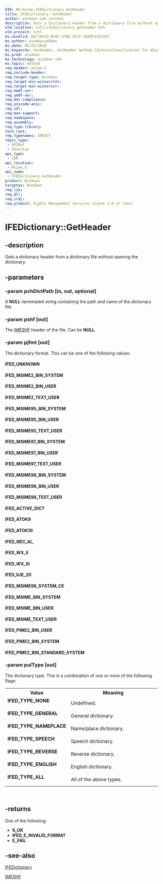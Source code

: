 ```yaml
---
UID: NF:msime.IFEDictionary.GetHeader
title: IFEDictionary::GetHeader
author: windows-sdk-content
description: Gets a dictionary header from a dictionary file without opening the dictionary.
old-location: intl\ifedictionary_getheader.htm
old-project: Intl
ms.assetid: DA710A33-BCBC-47B8-857F-5E6DF142C433
ms.author: windowssdkdev
ms.date: 05/24/2018
ms.keywords: GetHeader, GetHeader method [Internationalization for Windows Applications], GetHeader method [Internationalization for Windows Applications],IFEDictionary interface, IFED_ACTIVE_DICT, IFED_ATOK10, IFED_ATOK9, IFED_MSIME2_BIN_SYSTEM, IFED_MSIME2_BIN_USER, IFED_MSIME2_TEXT_USER, IFED_MSIME95_BIN_SYSTEM, IFED_MSIME95_BIN_USER, IFED_MSIME95_TEXT_USER, IFED_MSIME97_BIN_SYSTEM, IFED_MSIME97_BIN_USER, IFED_MSIME97_TEXT_USER, IFED_MSIME98_BIN_SYSTEM, IFED_MSIME98_BIN_USER, IFED_MSIME98_SYSTEM_CE, IFED_MSIME98_TEST_USER, IFED_MSIME_BIN_SYSTEM, IFED_MSIME_BIN_USER, IFED_MSIME_TEXT_USER, IFED_NEC_AI_, IFED_PIME2_BIN_STANDARD_SYSTEM, IFED_PIME2_BIN_SYSTEM, IFED_PIME2_BIN_USER, IFED_TYPE_ALL, IFED_TYPE_ENGLISH, IFED_TYPE_GENERAL, IFED_TYPE_NAMEPLACE, IFED_TYPE_NONE, IFED_TYPE_REVERSE, IFED_TYPE_SPEECH, IFED_UNKNOWN, IFED_VJE_20, IFED_WX_II, IFED_WX_III, IFEDictionary interface [Internationalization for Windows Applications],GetHeader method, IFEDictionary.GetHeader, IFEDictionary::GetHeader, intl.ifedictionary_getheader, msime/IFEDictionary::GetHeader
ms.prod: windows
ms.technology: windows-sdk
ms.topic: method
req.header: msime.h
req.include-header: 
req.target-type: Windows
req.target-min-winverclnt: 
req.target-min-winversvr: 
req.kmdf-ver: 
req.umdf-ver: 
req.ddi-compliance: 
req.unicode-ansi: 
req.idl: 
req.max-support: 
req.namespace: 
req.assembly: 
req.type-library: 
tech.root: 
req.typenames: IMEUCT
topic_type:
 - APIRef
 - kbSyntax
api_type:
 - COM
api_location:
 - Msime.h
api_name:
 - IFEDictionary.GetHeader
product: Windows
targetos: Windows
req.lib: 
req.dll: 
req.irql: 
req.product: Rights Management Services client 1.0 or later
---
```


# IFEDictionary::GetHeader


## -description


Gets a dictionary header from a dictionary file without opening the dictionary.


## -parameters




### -param pchDictPath [in, out, optional]

A <b>NULL</b>-terminated string containing the path and name of the dictionary file.


### -param pshf [out]

The <a href="https://msdn.microsoft.com/CFFEFEDC-F614-4DD4-B1A1-4D236339E817">IMESHF</a> header of the file. Can be <b>NULL</b>.


### -param pjfmt [out]

The dictionary format. This can be one of the following values:

<a id="IFED_UNKNOWN"></a>
<a id="ifed_unknown"></a>


#### IFED_UNKNOWN

<a id="IFED_MSIME2_BIN_SYSTEM"></a>
<a id="ifed_msime2_bin_system"></a>


#### IFED_MSIME2_BIN_SYSTEM

<a id="IFED_MSIME2_BIN_USER"></a>
<a id="ifed_msime2_bin_user"></a>


#### IFED_MSIME2_BIN_USER

<a id="IFED_MSIME2_TEXT_USER"></a>
<a id="ifed_msime2_text_user"></a>


#### IFED_MSIME2_TEXT_USER

<a id="IFED_MSIME95_BIN_SYSTEM"></a>
<a id="ifed_msime95_bin_system"></a>


#### IFED_MSIME95_BIN_SYSTEM

<a id="IFED_MSIME95_BIN_USER"></a>
<a id="ifed_msime95_bin_user"></a>


#### IFED_MSIME95_BIN_USER

<a id="IFED_MSIME95_TEXT_USER"></a>
<a id="ifed_msime95_text_user"></a>


#### IFED_MSIME95_TEXT_USER

<a id="IFED_MSIME97_BIN_SYSTEM"></a>
<a id="ifed_msime97_bin_system"></a>


#### IFED_MSIME97_BIN_SYSTEM

<a id="IFED_MSIME97_BIN_USER"></a>
<a id="ifed_msime97_bin_user"></a>


#### IFED_MSIME97_BIN_USER

<a id="IFED_MSIME97_TEXT_USER"></a>
<a id="ifed_msime97_text_user"></a>


#### IFED_MSIME97_TEXT_USER

<a id="IFED_MSIME98_BIN_SYSTEM"></a>
<a id="ifed_msime98_bin_system"></a>


#### IFED_MSIME98_BIN_SYSTEM

<a id="IFED_MSIME98_BIN_USER"></a>
<a id="ifed_msime98_bin_user"></a>


#### IFED_MSIME98_BIN_USER

<a id="IFED_MSIME98_TEST_USER"></a>
<a id="ifed_msime98_test_user"></a>


#### IFED_MSIME98_TEST_USER

<a id="IFED_ACTIVE_DICT"></a>
<a id="ifed_active_dict"></a>


#### IFED_ACTIVE_DICT

<a id="IFED_ATOK9"></a>
<a id="ifed_atok9"></a>


#### IFED_ATOK9

<a id="IFED_ATOK10"></a>
<a id="ifed_atok10"></a>


#### IFED_ATOK10

<a id="IFED_NEC_AI_"></a>
<a id="ifed_nec_ai_"></a>


#### IFED_NEC_AI_

<a id="IFED_WX_II"></a>
<a id="ifed_wx_ii"></a>


#### IFED_WX_II

<a id="IFED_WX_III"></a>
<a id="ifed_wx_iii"></a>


#### IFED_WX_III

<a id="IFED_VJE_20"></a>
<a id="ifed_vje_20"></a>


#### IFED_VJE_20

<a id="IFED_MSIME98_SYSTEM_CE"></a>
<a id="ifed_msime98_system_ce"></a>


#### IFED_MSIME98_SYSTEM_CE

<a id="IFED_MSIME_BIN_SYSTEM"></a>
<a id="ifed_msime_bin_system"></a>


#### IFED_MSIME_BIN_SYSTEM

<a id="IFED_MSIME_BIN_USER"></a>
<a id="ifed_msime_bin_user"></a>


#### IFED_MSIME_BIN_USER

<a id="IFED_MSIME_TEXT_USER"></a>
<a id="ifed_msime_text_user"></a>


#### IFED_MSIME_TEXT_USER

<a id="IFED_PIME2_BIN_USER"></a>
<a id="ifed_pime2_bin_user"></a>


#### IFED_PIME2_BIN_USER

<a id="IFED_PIME2_BIN_SYSTEM"></a>
<a id="ifed_pime2_bin_system"></a>


#### IFED_PIME2_BIN_SYSTEM

<a id="IFED_PIME2_BIN_STANDARD_SYSTEM"></a>
<a id="ifed_pime2_bin_standard_system"></a>


#### IFED_PIME2_BIN_STANDARD_SYSTEM


### -param pulType [out]

The dictionary type. This is a combination of one or more of the following flags:

<table>
<tr>
<th>Value</th>
<th>Meaning</th>
</tr>
<tr>
<td width="40%"><a id="IFED_TYPE_NONE"></a><a id="ifed_type_none"></a><dl>
<dt><b>IFED_TYPE_NONE</b></dt>
</dl>
</td>
<td width="60%">
Undefined.

</td>
</tr>
<tr>
<td width="40%"><a id="IFED_TYPE_GENERAL"></a><a id="ifed_type_general"></a><dl>
<dt><b>IFED_TYPE_GENERAL</b></dt>
</dl>
</td>
<td width="60%">
General dictionary.

</td>
</tr>
<tr>
<td width="40%"><a id="IFED_TYPE_NAMEPLACE"></a><a id="ifed_type_nameplace"></a><dl>
<dt><b>IFED_TYPE_NAMEPLACE</b></dt>
</dl>
</td>
<td width="60%">
Name/place dictionary.

</td>
</tr>
<tr>
<td width="40%"><a id="IFED_TYPE_SPEECH"></a><a id="ifed_type_speech"></a><dl>
<dt><b>IFED_TYPE_SPEECH</b></dt>
</dl>
</td>
<td width="60%">
Speech dictionary.

</td>
</tr>
<tr>
<td width="40%"><a id="IFED_TYPE_REVERSE"></a><a id="ifed_type_reverse"></a><dl>
<dt><b>IFED_TYPE_REVERSE</b></dt>
</dl>
</td>
<td width="60%">
Reverse dictionary.

</td>
</tr>
<tr>
<td width="40%"><a id="IFED_TYPE_ENGLISH"></a><a id="ifed_type_english"></a><dl>
<dt><b>IFED_TYPE_ENGLISH</b></dt>
</dl>
</td>
<td width="60%">
English dictionary.

</td>
</tr>
<tr>
<td width="40%"><a id="IFED_TYPE_ALL"></a><a id="ifed_type_all"></a><dl>
<dt><b>IFED_TYPE_ALL</b></dt>
</dl>
</td>
<td width="60%">
All of the above types.

</td>
</tr>
</table>
 


## -returns



One of the following:

<ul>
<li><b>S_OK</b></li>
<li><b>IFED_E_INVALID_FORMAT</b></li>
<li><b>E_FAIL</b></li>
</ul>



## -see-also




<a href="https://msdn.microsoft.com/4C63FF43-0170-4038-AB01-72441E1BB189">IFEDictionary</a>



<a href="https://msdn.microsoft.com/CFFEFEDC-F614-4DD4-B1A1-4D236339E817">IMESHF</a>
 

 

